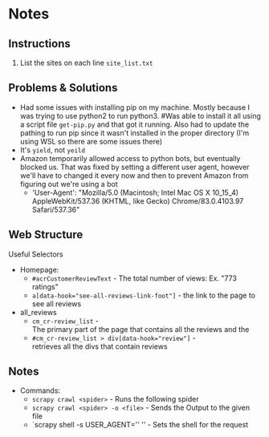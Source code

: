 # Notes

## Instructions

1. List the sites on each line `site_list.txt`

## Problems & Solutions

- Had some issues with installing pip on my machine. Mostly because I was trying to use python2 to run python3. #Was able to install it all using a script file `get-pip.py` and that got it running. Also had to update the pathing to run pip since it wasn't installed in the proper directory (I'm using WSL so there are some issues there)
- It's `yield`, not `yeild`
- Amazon temporarily allowed access to python bots, but eventually blocked us. That was fixed by setting a different user agent, however we'll have to changed it every now and then to prevent Amazon from figuring out we're using a bot
  * 'User-Agent': "Mozilla/5.0 (Macintosh; Intel Mac OS X 10_15_4) AppleWebKit/537.36 (KHTML, like Gecko) Chrome/83.0.4103.97 Safari/537.36"

## Web Structure

Useful Selectors
- Homepage:
  * `#acrCustomerReviewText` - <span> The total number of views: Ex. "773 ratings"
  * `a[data-hook="see-all-reviews-link-foot"]` - <a> the link to the page to see all reviews
- all_reviews
  * `cm_cr-review_list` - <div> The primary part of the page that contains all the reviews and the 
  * `#cm_cr-review_list > div[data-hook="review"]` - <div> retrieves all the divs that contain reviews

  
## Notes

- Commands:
  * `scrapy crawl <spider>` - Runs the following spider
  * `scrapy crawl <spider> -o <file>` - Sends the Output to the given file
  * `scrapy shell -s USER_AGENT='<agent>' '<url>' - Sets the shell for the request